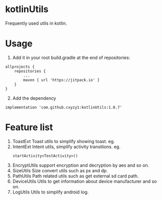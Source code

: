 # kotlinUtils

Frequently used utils in kotlin.

# Usage
1. Add it in your root build.gradle at the end of repositories:
```
allprojects {
    repositories {
        ...
        maven { url 'https://jitpack.io' }
    }
}
```
2. Add the dependency
```
implementation 'com.github.cxyzy1:kotlinUtils:1.0.7'
```

# Feature list
1. ToastExt
   Toast utils to simplify showing toast.
   eg.
2. IntentExt
   Intent utils, simplify activity transitions.
   eg.
   ```
   startActivity<TestActivity>()
   ```
3. EncryptUtils
   support encryption and decryption by aes and so on.
4. SizeUtils
   Size convert utils such as px and dp.
5. PathUtils
   Path related utils such as get external sd card path.
6. DeviceUtils
   Utils to get information about device manufacturer and so on.
7. LogUtils
   Utils to simplify android log.